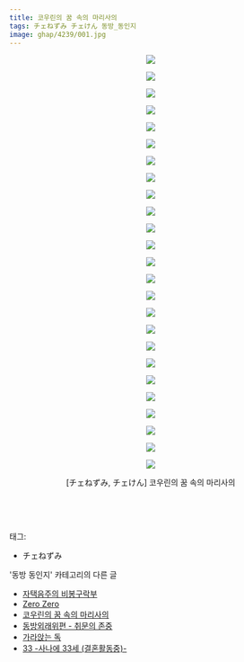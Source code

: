 ```yaml
---
title: 코우린의 꿈 속의 마리사의
tags: チェねずみ チェけん 동방_동인지
image: ghap/4239/001.jpg
---
```

<div class="article">
<p style="text-align: center; clear: none; float: none;"><img src="{{ site.nasurl }}/ghap/4239/001.jpg"/></p>
<p style="text-align: center; clear: none; float: none;"><img src="{{ site.nasurl }}/ghap/4239/002.jpg"/></p>
<p style="text-align: center; clear: none; float: none;"><img src="{{ site.nasurl }}/ghap/4239/003.jpg"/></p>
<p style="text-align: center; clear: none; float: none;"><img src="{{ site.nasurl }}/ghap/4239/004.jpg"/></p>
<p style="text-align: center; clear: none; float: none;"><img src="{{ site.nasurl }}/ghap/4239/005.jpg"/></p>
<p style="text-align: center; clear: none; float: none;"><img src="{{ site.nasurl }}/ghap/4239/006.jpg"/></p>
<p style="text-align: center; clear: none; float: none;"><img src="{{ site.nasurl }}/ghap/4239/007.jpg"/></p>
<p style="text-align: center; clear: none; float: none;"><img src="{{ site.nasurl }}/ghap/4239/008.jpg"/></p>
<p style="text-align: center; clear: none; float: none;"><img src="{{ site.nasurl }}/ghap/4239/009.jpg"/></p>
<p style="text-align: center; clear: none; float: none;"><img src="{{ site.nasurl }}/ghap/4239/010.jpg"/></p>
<p style="text-align: center; clear: none; float: none;"><img src="{{ site.nasurl }}/ghap/4239/011.jpg"/></p>
<p style="text-align: center; clear: none; float: none;"><img src="{{ site.nasurl }}/ghap/4239/012.jpg"/></p>
<p style="text-align: center; clear: none; float: none;"><img src="{{ site.nasurl }}/ghap/4239/013.jpg"/></p>
<p style="text-align: center; clear: none; float: none;"><img src="{{ site.nasurl }}/ghap/4239/014.jpg"/></p>
<p style="text-align: center; clear: none; float: none;"><img src="{{ site.nasurl }}/ghap/4239/015.jpg"/></p>
<p style="text-align: center; clear: none; float: none;"><img src="{{ site.nasurl }}/ghap/4239/016.jpg"/></p>
<p style="text-align: center; clear: none; float: none;"><img src="{{ site.nasurl }}/ghap/4239/017.jpg"/></p>
<p style="text-align: center; clear: none; float: none;"><img src="{{ site.nasurl }}/ghap/4239/018.jpg"/></p>
<p style="text-align: center; clear: none; float: none;"><img src="{{ site.nasurl }}/ghap/4239/019.jpg"/></p>
<p style="text-align: center; clear: none; float: none;"><img src="{{ site.nasurl }}/ghap/4239/020.jpg"/></p>
<p style="text-align: center; clear: none; float: none;"><img src="{{ site.nasurl }}/ghap/4239/021.jpg"/></p>
<p style="text-align: center; clear: none; float: none;"><img src="{{ site.nasurl }}/ghap/4239/022.jpg"/></p>
<p style="text-align: center; clear: none; float: none;"><img src="{{ site.nasurl }}/ghap/4239/023.jpg"/></p>
<p style="text-align: center; clear: none; float: none;"><img src="{{ site.nasurl }}/ghap/4239/024.jpg"/></p>
<p style="text-align: center; clear: none; float: none;"><img src="{{ site.nasurl }}/ghap/4239/025.jpg"/></p>
<p style="text-align: center; clear: none; float: none;">[チェねずみ, チェけん] 코우린의 꿈 속의 마리사의</p>
<p style="text-align: center; clear: none; float: none;"><br/></p>
<p><br/></p>
</div><div class="tagTrail">
<p>태그: </p>
<ul>
<li>チェねずみ</li>
</ul>
</div><div class="another">
<p>'동방 동인지' 카테고리의 다른 글</p>
<ul>
<li><a href="/2018-04-03-ghap_4268">자택음주의 비봉구락부</a></li>
<li><a href="/2018-04-02-ghap_4265">Zero Zero</a></li>
<li><a href="/2018-03-31-ghap_4239">코우린의 꿈 속의 마리사의</a></li>
<li><a href="/2018-03-31-ghap_4238">동방외래위편 - 취문의 존중</a></li>
<li><a href="/2018-03-17-ghap_4231">가라앉는 독</a></li>
<li><a href="/2018-03-17-ghap_4230">33 -사나에 33세 (결혼활동중)-</a></li>
</ul>
</div><div class="cb_module cb_fluid">
<div class="cb_wrt cb_profile">
</div><!-- commentList close -->
</div>